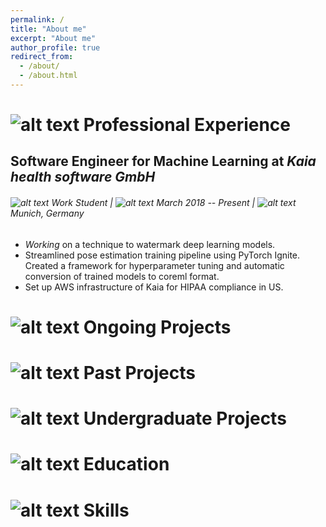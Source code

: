 ```yaml
---
permalink: /
title: "About me"
excerpt: "About me"
author_profile: true
redirect_from: 
  - /about/
  - /about.html
---
```


[calendar-icon]: https://dugarsumit.github.io/images/calendar-icon16x16.png
[tick-icon]: https://dugarsumit.github.io/images/tick-icon16x16.png
[location-icon]: https://dugarsumit.github.io/images/location-icon16x16.png
[office-icon]: https://dugarsumit.github.io/images/office-icon16x16.png
[time-left-icon]: https://dugarsumit.github.io/images/time-left-icon16x16.png
[university-icon]: https://dugarsumit.github.io/images/university-icon16x16.png
[project-icon]: https://dugarsumit.github.io/images/project-icon16x16.png
[skills-icon]: https://dugarsumit.github.io/images/skills-icon16x16.png
[check-icon]: https://dugarsumit.github.io/images/check-icon16x16.png
[download-icon]: https://dugarsumit.github.io/images/download-icon16x16.png

# ![alt text][office-icon] Professional Experience
## Software Engineer for Machine Learning at _Kaia health software GmbH_
###### ![alt text][check-icon] Work Student	| ![alt text][calendar-icon] March 2018 -- Present | ![alt text][location-icon] Munich, Germany
 -	_Working_ on a technique to watermark deep learning models.
 -	Streamlined pose estimation training pipeline using PyTorch Ignite. Created a framework for hyperparameter tuning and automatic conversion of trained models to coreml format.
 -	Set up AWS infrastructure of Kaia for HIPAA compliance in US.

# ![alt text][project-icon] Ongoing Projects
# ![alt text][project-icon] Past Projects
# ![alt text][project-icon] Undergraduate Projects
# ![alt text][university-icon] Education
# ![alt text][skills-icon] Skills

